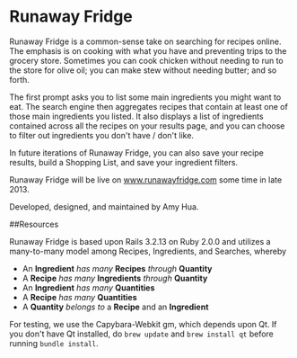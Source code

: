 # Runaway Fridge

Runaway Fridge is a common-sense take on searching for recipes online.
The emphasis is on cooking with what you have and preventing trips to the grocery store.
Sometimes you can cook chicken without needing to run to the store for olive oil; you 
can make stew without needing butter; and so forth.

The first prompt asks you to list some main ingredients you might want to eat.
The search engine then aggregates recipes that contain at least one of those main ingredients
you listed. It also displays a list of ingredients contained across all the recipes on your results page,
and you can choose to filter out ingredients you don't have / don't like.

In future iterations of Runaway Fridge, you can also save your recipe results,
build a Shopping List, and save your ingredient filters.

Runaway Fridge will be live on www.runawayfridge.com some time in late 2013.

Developed, designed, and maintained by Amy Hua.

##Resources

Runaway Fridge is based upon Rails 3.2.13 on Ruby 2.0.0 and utilizes a many-to-many model among
Recipes, Ingredients, and Searches, whereby

* An **Ingredient** *has many* **Recipes** *through* **Quantity**
* A **Recipe** *has many* **Ingredients** *through* **Quantity**
* An **Ingredient** *has many* **Quantities**
* A **Recipe** *has many* **Quantities**
* A **Quantity** *belongs to* a **Recipe** and an **Ingredient**



For testing, we use the Capybara-Webkit gm, which depends upon Qt. If you don't have Qt installed,
do `brew update` and `brew install qt` before running `bundle install`.
